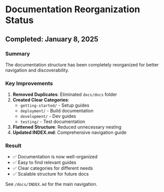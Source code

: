 # Documentation Reorganization Status

## Completed: January 8, 2025

### Summary
The documentation structure has been completely reorganized for better navigation and discoverability.

### Key Improvements
1. **Removed Duplicates**: Eliminated `docs/docs` folder
2. **Created Clear Categories**: 
   - `getting-started/` - Setup guides
   - `deployment/` - Build documentation  
   - `development/` - Dev guides
   - `testing/` - Test documentation
3. **Flattened Structure**: Reduced unnecessary nesting
4. **Updated INDEX.md**: Comprehensive navigation guide

### Result
- ✅ Documentation is now well-organized
- ✅ Easy to find relevant guides
- ✅ Clear categories for different needs
- ✅ Scalable structure for future docs

See `/docs/INDEX.md` for the main navigation.